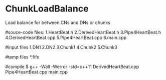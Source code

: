 # ChunkLoadBalance
Load balance for between CNs and DNs or chunks

#souce-code files:
1.HeartBeat.h
2.DerivedHeartBeat.h
3.Pipe4HeartBeat.h
4.DerivedHeartBeat.cpp
5.Pipe4HeartBeat.cpp
6.main.cpp

#input files
1.DN1
2.DN2
3.Chunk1
4.Chunk2
5.Chunk3

#temp files
*.fifo

#compile
$ g++ -Wall -Werror -std=c++11 DerivedHeartBeat.cpp Pipe4HeartBeat.cpp main.cpp
